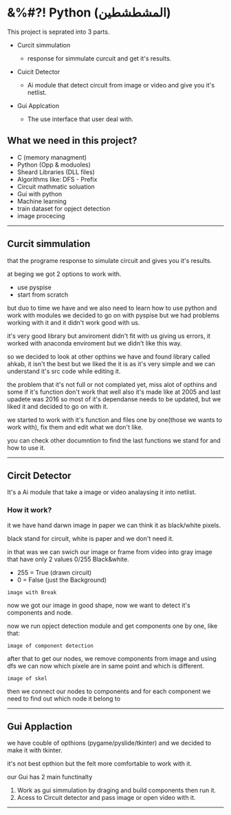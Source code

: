 # &%#?! Python (المشطشطين)

This project is seprated into 3 parts.

-   Curcit simmulation
    -   response for simmulate curcuit and get it's results.

-   Cuicit Detector
    -   Ai module that detect circuit from image or video and give you it's netlist.

-   Gui Applcation
    - The use interface that user deal with.


##  What we need in this project?
-   C (memory managment)
-   Python (Opp & moduoles)
-   Sheard Libraries (DLL files)
-   Algorithms like: DFS - Prefix
-   Circuit mathmatic soluation
-   Gui with python
-   Machine learning
-   train dataset for opject detection
-   image procecing
---
## Curcit simmulation

that the programe response to simulate circuit and gives you it's results.

at beging we got 2 options to work with.
-   use pyspise
-   start from scratch

but duo to time we have and we also need to learn how to use python and work with modules we decided to go on with pyspise but we had problems working with it and it didn't work good with us.

it's very good library but anviroment didn't fit with us giving us errors, it worked with anaconda enviroment but we didn't like this way.

so we decided to look at other opthins we have and found library called ahkab, it isn't the best but we liked the it is as it's very simple and we can understand it's src code while editing it.

the problem that it's not full or not complated yet, miss alot of opthins and some if it's function don't work that well also it's made like at 2005 and last upadete was 2016 so most of it's dependanse needs to be updated, but we liked it and decided to go on with it.

we started to work with it's function and files one by one(those we wants to work with), fix them and edit what we don't like.

you can check other documntion to find the last functions we stand for and how to use it.

---
## Circit Detector

It's a Ai module that take a image or video analaysing it into netlist.

### How it work?

it we have hand darwn image in paper we can think it as black/white pixels.

black stand for circuit, white is paper and we don't need it.

in that was we can swich our image or frame from video into gray image that have only 2 values 0/255 Black&white.

-   255 = True (drawn circuit)
-   0   = False (just the Background)

``` image with Break ```

now we got our image in good shape, now we want to detect it's components and node.

now we run opject detection module and get components one by one, like that:

```image of component detection```

after that to get our nodes, we remove components from image and using dfs we can now which pixele are in same point and which is different.

```image of skel```

then we connect our nodes to components and for each component we need to find out which node it belong to

---
## Gui Applaction

we have couble of opthions (pygame/pyslide/tkinter) and we decided to make it with tkinter.

it's not best opthion but the felt more comfortable to work with it.

our Gui has 2 main functinalty
1.  Work as gui simmulation by draging and build components then run it.
2.  Acess to Circuit detector and pass image or open video with it.

---
